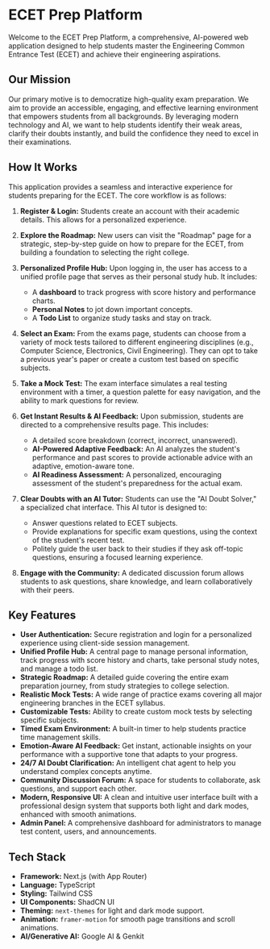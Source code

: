 # ECET Prep Platform

Welcome to the ECET Prep Platform, a comprehensive, AI-powered web application designed to help students master the Engineering Common Entrance Test (ECET) and achieve their engineering aspirations.

## Our Mission

Our primary motive is to democratize high-quality exam preparation. We aim to provide an accessible, engaging, and effective learning environment that empowers students from all backgrounds. By leveraging modern technology and AI, we want to help students identify their weak areas, clarify their doubts instantly, and build the confidence they need to excel in their examinations.

## How It Works

This application provides a seamless and interactive experience for students preparing for the ECET. The core workflow is as follows:

1.  **Register & Login:** Students create an account with their academic details. This allows for a personalized experience.

2.  **Explore the Roadmap:** New users can visit the "Roadmap" page for a strategic, step-by-step guide on how to prepare for the ECET, from building a foundation to selecting the right college.

3.  **Personalized Profile Hub:** Upon logging in, the user has access to a unified profile page that serves as their personal study hub. It includes:
    *   A **dashboard** to track progress with score history and performance charts.
    *   **Personal Notes** to jot down important concepts.
    *   A **Todo List** to organize study tasks and stay on track.

4.  **Select an Exam:** From the exams page, students can choose from a variety of mock tests tailored to different engineering disciplines (e.g., Computer Science, Electronics, Civil Engineering). They can opt to take a previous year's paper or create a custom test based on specific subjects.

5.  **Take a Mock Test:** The exam interface simulates a real testing environment with a timer, a question palette for easy navigation, and the ability to mark questions for review.

6.  **Get Instant Results & AI Feedback:** Upon submission, students are directed to a comprehensive results page. This includes:
    *   A detailed score breakdown (correct, incorrect, unanswered).
    *   **AI-Powered Adaptive Feedback:** An AI analyzes the student's performance and past scores to provide actionable advice with an adaptive, emotion-aware tone.
    *   **AI Readiness Assessment:** A personalized, encouraging assessment of the student's preparedness for the actual exam.

7.  **Clear Doubts with an AI Tutor:** Students can use the "AI Doubt Solver," a specialized chat interface. This AI tutor is designed to:
    *   Answer questions related to ECET subjects.
    *   Provide explanations for specific exam questions, using the context of the student's recent test.
    *   Politely guide the user back to their studies if they ask off-topic questions, ensuring a focused learning experience.

8. **Engage with the Community:** A dedicated discussion forum allows students to ask questions, share knowledge, and learn collaboratively with their peers.

## Key Features

-   **User Authentication:** Secure registration and login for a personalized experience using client-side session management.
-   **Unified Profile Hub:** A central page to manage personal information, track progress with score history and charts, take personal study notes, and manage a todo list.
-   **Strategic Roadmap:** A detailed guide covering the entire exam preparation journey, from study strategies to college selection.
-   **Realistic Mock Tests:** A wide range of practice exams covering all major engineering branches in the ECET syllabus.
-   **Customizable Tests:** Ability to create custom mock tests by selecting specific subjects.
-   **Timed Exam Environment:** A built-in timer to help students practice time management skills.
-   **Emotion-Aware AI Feedback:** Get instant, actionable insights on your performance with a supportive tone that adapts to your progress.
-   **24/7 AI Doubt Clarification:** An intelligent chat agent to help you understand complex concepts anytime.
-   **Community Discussion Forum:** A space for students to collaborate, ask questions, and support each other.
-   **Modern, Responsive UI:** A clean and intuitive user interface built with a professional design system that supports both light and dark modes, enhanced with smooth animations.
-   **Admin Panel:** A comprehensive dashboard for administrators to manage test content, users, and announcements.

## Tech Stack

-   **Framework:** Next.js (with App Router)
-   **Language:** TypeScript
-   **Styling:** Tailwind CSS
-   **UI Components:** ShadCN UI
-   **Theming:** `next-themes` for light and dark mode support.
-   **Animation:** `framer-motion` for smooth page transitions and scroll animations.
-   **AI/Generative AI:** Google AI & Genkit
